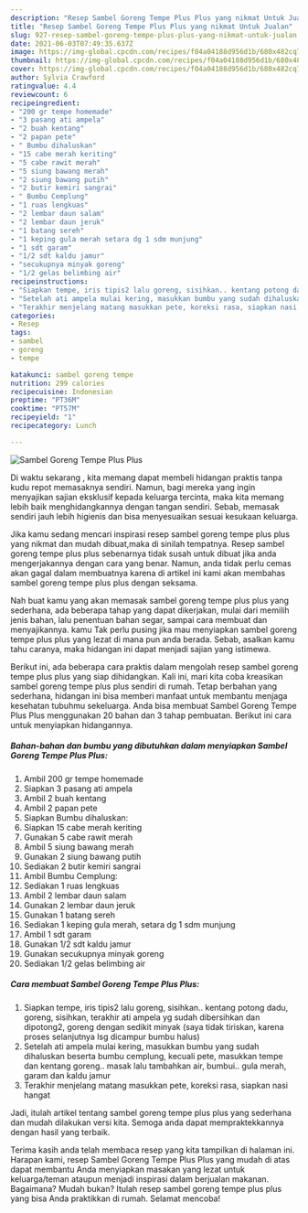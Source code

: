 ```yaml
---
description: "Resep Sambel Goreng Tempe Plus Plus yang nikmat Untuk Jualan"
title: "Resep Sambel Goreng Tempe Plus Plus yang nikmat Untuk Jualan"
slug: 927-resep-sambel-goreng-tempe-plus-plus-yang-nikmat-untuk-jualan
date: 2021-06-03T07:49:35.637Z
image: https://img-global.cpcdn.com/recipes/f04a04188d956d1b/680x482cq70/sambel-goreng-tempe-plus-plus-foto-resep-utama.jpg
thumbnail: https://img-global.cpcdn.com/recipes/f04a04188d956d1b/680x482cq70/sambel-goreng-tempe-plus-plus-foto-resep-utama.jpg
cover: https://img-global.cpcdn.com/recipes/f04a04188d956d1b/680x482cq70/sambel-goreng-tempe-plus-plus-foto-resep-utama.jpg
author: Sylvia Crawford
ratingvalue: 4.4
reviewcount: 6
recipeingredient:
- "200 gr tempe homemade"
- "3 pasang ati ampela"
- "2 buah kentang"
- "2 papan pete"
- " Bumbu dihaluskan"
- "15 cabe merah keriting"
- "5 cabe rawit merah"
- "5 siung bawang merah"
- "2 siung bawang putih"
- "2 butir kemiri sangrai"
- " Bumbu Cemplung"
- "1 ruas lengkuas"
- "2 lembar daun salam"
- "2 lembar daun jeruk"
- "1 batang sereh"
- "1 keping gula merah setara dg 1 sdm munjung"
- "1 sdt garam"
- "1/2 sdt kaldu jamur"
- "secukupnya minyak goreng"
- "1/2 gelas belimbing air"
recipeinstructions:
- "Siapkan tempe, iris tipis2 lalu goreng, sisihkan.. kentang potong dadu, goreng, sisihkan, terakhir ati ampela yg sudah dibersihkan dan dipotong2, goreng dengan sedikit minyak (saya tidak tiriskan, karena proses selanjutnya lsg dicampur bumbu halus)"
- "Setelah ati ampela mulai kering, masukkan bumbu yang sudah dihaluskan beserta bumbu cemplung, kecuali pete, masukkan tempe dan kentang goreng.. masak lalu tambahkan air, bumbui.. gula merah, garam dan kaldu jamur"
- "Terakhir menjelang matang masukkan pete, koreksi rasa, siapkan nasi hangat"
categories:
- Resep
tags:
- sambel
- goreng
- tempe

katakunci: sambel goreng tempe 
nutrition: 299 calories
recipecuisine: Indonesian
preptime: "PT36M"
cooktime: "PT57M"
recipeyield: "1"
recipecategory: Lunch

---
```



![Sambel Goreng Tempe Plus Plus](https://img-global.cpcdn.com/recipes/f04a04188d956d1b/680x482cq70/sambel-goreng-tempe-plus-plus-foto-resep-utama.jpg)

Di waktu  sekarang , kita memang dapat membeli hidangan praktis tanpa kudu repot memasaknya sendiri. Namun, bagi mereka yang ingin menyajikan sajian eksklusif kepada keluarga tercinta, maka kita memang lebih baik menghidangkannya dengan tangan sendiri. Sebab, memasak sendiri jauh lebih higienis dan bisa menyesuaikan sesuai kesukaan keluarga.

Jika kamu sedang mencari inspirasi resep sambel goreng tempe plus plus yang nikmat dan mudah dibuat,maka di sinilah tempatnya. Resep sambel goreng tempe plus plus  sebenarnya tidak susah untuk dibuat jika anda mengerjakannya dengan cara yang benar. Namun, anda tidak perlu cemas akan gagal dalam membuatnya 
karena di artikel ini kami akan membahas sambel goreng tempe plus plus dengan seksama.  



Nah buat kamu yang akan memasak sambel goreng tempe plus plus yang sederhana, ada beberapa tahap yang dapat dikerjakan, mulai dari memilih jenis bahan, lalu penentuan bahan segar, sampai cara membuat dan menyajikannya. kamu Tak perlu pusing jika mau menyiapkan sambel goreng tempe plus plus yang lezat di mana pun anda berada. Sebab, asalkan kamu  tahu caranya, maka hidangan ini dapat menjadi sajian yang istimewa.

Berikut ini, ada beberapa cara praktis  dalam mengolah resep sambel goreng tempe plus plus yang siap dihidangkan. Kali ini, mari kita coba kreasikan sambel goreng tempe plus plus sendiri di rumah. Tetap berbahan yang sederhana, hidangan ini bisa memberi manfaat untuk membantu menjaga kesehatan tubuhmu sekeluarga. Anda bisa membuat Sambel Goreng Tempe Plus Plus menggunakan 20 bahan dan 3 tahap pembuatan. Berikut ini cara untuk menyiapkan hidangannya.

<!--inarticleads1-->

##### Bahan-bahan dan bumbu yang dibutuhkan dalam menyiapkan Sambel Goreng Tempe Plus Plus:

1. Ambil 200 gr tempe homemade
1. Siapkan 3 pasang ati ampela
1. Ambil 2 buah kentang
1. Ambil 2 papan pete
1. Siapkan  Bumbu dihaluskan:
1. Siapkan 15 cabe merah keriting
1. Gunakan 5 cabe rawit merah
1. Ambil 5 siung bawang merah
1. Gunakan 2 siung bawang putih
1. Sediakan 2 butir kemiri sangrai
1. Ambil  Bumbu Cemplung:
1. Sediakan 1 ruas lengkuas
1. Ambil 2 lembar daun salam
1. Gunakan 2 lembar daun jeruk
1. Gunakan 1 batang sereh
1. Sediakan 1 keping gula merah, setara dg 1 sdm munjung
1. Ambil 1 sdt garam
1. Gunakan 1/2 sdt kaldu jamur
1. Gunakan secukupnya minyak goreng
1. Sediakan 1/2 gelas belimbing air




<!--inarticleads2-->

##### Cara membuat Sambel Goreng Tempe Plus Plus:

1. Siapkan tempe, iris tipis2 lalu goreng, sisihkan.. kentang potong dadu, goreng, sisihkan, terakhir ati ampela yg sudah dibersihkan dan dipotong2, goreng dengan sedikit minyak (saya tidak tiriskan, karena proses selanjutnya lsg dicampur bumbu halus)
1. Setelah ati ampela mulai kering, masukkan bumbu yang sudah dihaluskan beserta bumbu cemplung, kecuali pete, masukkan tempe dan kentang goreng.. masak lalu tambahkan air, bumbui.. gula merah, garam dan kaldu jamur
1. Terakhir menjelang matang masukkan pete, koreksi rasa, siapkan nasi hangat




Jadi, itulah artikel tentang  sambel goreng tempe plus plus  yang sederhana dan mudah dilakukan versi kita. Semoga anda dapat mempraktekkannya dengan hasil yang terbaik. 

Terima kasih anda telah membaca resep yang kita tampilkan di halaman ini. Harapan kami, resep  Sambel Goreng Tempe Plus Plus yang mudah di atas dapat membantu Anda menyiapkan masakan yang lezat untuk keluarga/teman ataupun menjadi inspirasi dalam berjualan makanan. Bagaimana? Mudah bukan? Itulah resep sambel goreng tempe plus plus yang bisa Anda praktikkan di rumah. Selamat mencoba!

